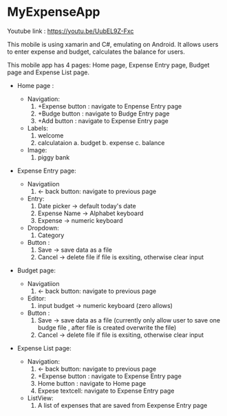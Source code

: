 # MyExpenseApp
Youtube link : https://youtu.be/UubEL9Z-Fxc

*<Summary>*
 
 
This mobile is using xamarin and C#, emulating on Android. It allows users to enter expense and budget, calculates the balance for users.


*<Design>*
 
 
This mobile app has 4 pages: Home page, Expense Entry page, Budget page and Expense List page.
 
 
  * Home page : 
      - Navigation: 
          1. +Expense button : navigate to Enpense Entry page
          2. +Budge button : navigate to Budge Entry page
          3. +Add button : navigate to Expense Entry page
      - Labels:
          1. welcome
          2. calculataion
                a. budget
                b. expense
                c. balance
      - Image:
          1. piggy bank
  
  * Expense Entry page:
      - Navigatiion
          1. <- back button: navigate to previous page
      - Entry:
          1. Date picker -> default today's date
          2. Expense Name -> Alphabet keyboard
          3. Expense -> numeric keyboard
      - Dropdown:
          1. Category
      - Button :
          1. Save -> save data as a file
          2. Cancel -> delete file if file is exsiting, otherwise clear input
          
  * Budget page:
      - Navigatiion
          1. <- back button: navigate to previous page
      - Editor:
          1. input budget -> numeric keyboard (zero allows)          
      - Button :
          1. Save -> save data as a file (currently only allow user to save one budge file , after file is created overwrite the file)
          2. Cancel -> delete file if file is exsiting, otherwise clear input
          
  * Expense List page:
      - Navigation:
          1. <- back button: navigate to previous page
          2. +Expense button : navigate to Expense Entry page
          3. Home button : navigate to Home page
          4. Expese textcell: navigate to Expense Entry page
      - ListView:
          1. A list of expenses that are saved from Eexpense Entry page
